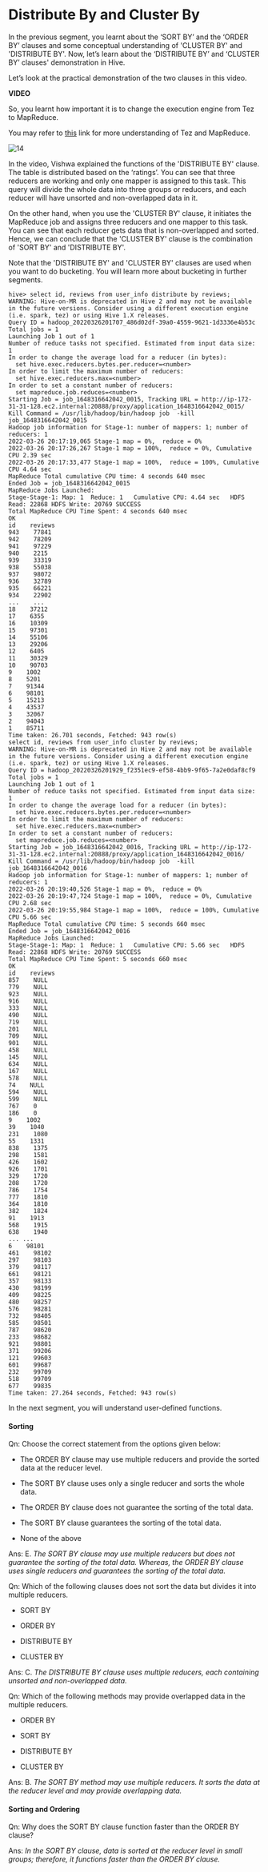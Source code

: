 # Distribute By and Cluster By

In the previous segment, you learnt about the ‘SORT BY’ and the ‘ORDER BY’ clauses and some conceptual understanding of 'CLUSTER BY' and 'DISTRIBUTE BY'. Now, let’s learn about the ‘DISTRIBUTE BY’ and ‘CLUSTER BY’ clauses' demonstration in Hive.

Let’s look at the practical demonstration of the two clauses in this video.

**VIDEO**

So, you learnt how important it is to change the execution engine from Tez to MapReduce. 

You may refer to [this](https://www.revisitclass.com/hadoop/how-to-set-the-different-execution-engine-in-hive-with-examples/) link for more understanding of Tez and MapReduce. 

![14](https://i.ibb.co/MMZrnpD/14.png)

In the video, Vishwa explained the functions of the 'DISTRIBUTE BY' clause. The table is distributed based on the ‘ratings’. You can see that three reducers are working and only one mapper is assigned to this task. This query will divide the whole data into three groups or reducers, and each reducer will have unsorted and non-overlapped data in it.

On the other hand, when you use the 'CLUSTER BY' clause, it initiates the MapReduce job and assigns three reducers and one mapper to this task. You can see that each reducer gets data that is non-overlapped and sorted. Hence, we can conclude that the 'CLUSTER BY' clause is the combination of 'SORT BY' and 'DISTRIBUTE BY'.

Note that the 'DISTRIBUTE BY' and 'CLUSTER BY' clauses are used when you want to do bucketing. You will learn more about bucketing in further segments.

```shell
hive> select id, reviews from user_info distribute by reviews;
WARNING: Hive-on-MR is deprecated in Hive 2 and may not be available in the future versions. Consider using a different execution engine (i.e. spark, tez) or using Hive 1.X releases.
Query ID = hadoop_20220326201707_486d02df-39a0-4559-9621-1d3336e4b53c
Total jobs = 1
Launching Job 1 out of 1
Number of reduce tasks not specified. Estimated from input data size: 1
In order to change the average load for a reducer (in bytes):
  set hive.exec.reducers.bytes.per.reducer=<number>
In order to limit the maximum number of reducers:
  set hive.exec.reducers.max=<number>
In order to set a constant number of reducers:
  set mapreduce.job.reduces=<number>
Starting Job = job_1648316642042_0015, Tracking URL = http://ip-172-31-31-128.ec2.internal:20888/proxy/application_1648316642042_0015/
Kill Command = /usr/lib/hadoop/bin/hadoop job  -kill job_1648316642042_0015
Hadoop job information for Stage-1: number of mappers: 1; number of reducers: 1
2022-03-26 20:17:19,065 Stage-1 map = 0%,  reduce = 0%
2022-03-26 20:17:26,267 Stage-1 map = 100%,  reduce = 0%, Cumulative CPU 2.39 sec
2022-03-26 20:17:33,477 Stage-1 map = 100%,  reduce = 100%, Cumulative CPU 4.64 sec
MapReduce Total cumulative CPU time: 4 seconds 640 msec
Ended Job = job_1648316642042_0015
MapReduce Jobs Launched:
Stage-Stage-1: Map: 1  Reduce: 1   Cumulative CPU: 4.64 sec   HDFS Read: 22868 HDFS Write: 20769 SUCCESS
Total MapReduce CPU Time Spent: 4 seconds 640 msec
OK
id    reviews
943    77841
942    78209
941    97229
940    2215
939    33319
938    55038
937    98072
936    32789
935    66221
934    22902
...    ...
18    37212
17    6355
16    10309
15    97301
14    55106
13    29206
12    6405
11    30329
10    90703
9    1002
8    5201
7    91344
6    98101
5    15213
4    43537
3    32067
2    94043
1    85711
Time taken: 26.701 seconds, Fetched: 943 row(s)
select id, reviews from user_info cluster by reviews;
WARNING: Hive-on-MR is deprecated in Hive 2 and may not be available in the future versions. Consider using a different execution engine (i.e. spark, tez) or using Hive 1.X releases.
Query ID = hadoop_20220326201929_f2351ec9-ef58-4bb9-9f65-7a2e0daf8cf9
Total jobs = 1
Launching Job 1 out of 1
Number of reduce tasks not specified. Estimated from input data size: 1
In order to change the average load for a reducer (in bytes):
  set hive.exec.reducers.bytes.per.reducer=<number>
In order to limit the maximum number of reducers:
  set hive.exec.reducers.max=<number>
In order to set a constant number of reducers:
  set mapreduce.job.reduces=<number>
Starting Job = job_1648316642042_0016, Tracking URL = http://ip-172-31-31-128.ec2.internal:20888/proxy/application_1648316642042_0016/
Kill Command = /usr/lib/hadoop/bin/hadoop job  -kill job_1648316642042_0016
Hadoop job information for Stage-1: number of mappers: 1; number of reducers: 1
2022-03-26 20:19:40,526 Stage-1 map = 0%,  reduce = 0%
2022-03-26 20:19:47,724 Stage-1 map = 100%,  reduce = 0%, Cumulative CPU 2.68 sec
2022-03-26 20:19:55,984 Stage-1 map = 100%,  reduce = 100%, Cumulative CPU 5.66 sec
MapReduce Total cumulative CPU time: 5 seconds 660 msec
Ended Job = job_1648316642042_0016
MapReduce Jobs Launched:
Stage-Stage-1: Map: 1  Reduce: 1   Cumulative CPU: 5.66 sec   HDFS Read: 22868 HDFS Write: 20769 SUCCESS
Total MapReduce CPU Time Spent: 5 seconds 660 msec
OK
id    reviews
857    NULL
779    NULL
923    NULL
916    NULL
333    NULL
490    NULL
719    NULL
201    NULL
709    NULL
901    NULL
458    NULL
145    NULL
634    NULL
167    NULL
578    NULL
74    NULL
594    NULL
599    NULL
767    0
186    0
9    1002
39    1040
231    1080
55    1331
838    1375
298    1581
426    1602
926    1701
329    1720
208    1720
786    1754
777    1810
364    1810
382    1824
91    1913
568    1915
638    1940
... ...
6    98101
461    98102
297    98103
379    98117
661    98121
357    98133
430    98199
409    98225
480    98257
576    98281
732    98405
585    98501
787    98620
233    98682
921    98801
371    99206
121    99603
601    99687
232    99709
518    99709
677    99835
Time taken: 27.264 seconds, Fetched: 943 row(s)
```

In the next segment, you will understand user-defined functions.

#### Sorting

Qn: Choose the correct statement from the options given below:

- The ORDER BY clause may use multiple reducers and provide the sorted data at the reducer level.

- The SORT BY clause uses only a single reducer and sorts the whole data.

- The ORDER BY clause does not guarantee the sorting of the total data.

- The SORT BY clause guarantees the sorting of the total data.

- None of the above

Ans: E. *The SORT BY clause may use multiple reducers but does not guarantee the sorting of the total data. Whereas, the ORDER BY clause uses single reducers and guarantees the sorting of the total data.*

Qn: Which of the following clauses does not sort the data but divides it into multiple reducers.

- SORT BY

- ORDER BY

- DISTRIBUTE BY

- CLUSTER BY

Ans: C. *The DISTRIBUTE BY clause uses multiple reducers, each containing unsorted and non-overlapped data.*

Qn: Which of the following methods may provide overlapped data in the multiple reducers.

- ORDER BY

- SORT BY

- DISTRIBUTE BY

- CLUSTER BY

Ans: B. *The SORT BY method may use multiple reducers. It sorts the data at the reducer level and may provide overlapping data.*

#### Sorting and Ordering

Qn: Why does the SORT BY clause function faster than the ORDER BY clause? 

Ans: *In the SORT BY clause, data is sorted at the reducer level in small groups; therefore, it functions faster than the ORDER BY clause.*